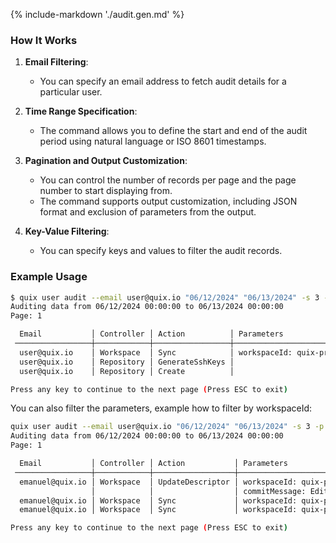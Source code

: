 {% include-markdown './audit.gen.md' %}

### How It Works

1. **Email Filtering**:
    - You can specify an email address to fetch audit details for a particular user.

2. **Time Range Specification**:
    - The command allows you to define the start and end of the audit period using natural language or ISO 8601 timestamps.

3. **Pagination and Output Customization**:
    - You can control the number of records per page and the page number to start displaying from.
    - The command supports output customization, including JSON format and exclusion of parameters from the output.

4. **Key-Value Filtering**:
    - You can specify keys and values to filter the audit records.

### Example Usage

```bash
$ quix user audit --email user@quix.io "06/12/2024" "06/13/2024" -s 3 -p 1
Auditing data from 06/12/2024 00:00:00 to 06/13/2024 00:00:00
Page: 1

  Email           │ Controller │ Action          │ Parameters                   │ UTC Time
 ─────────────────┼────────────┼─────────────────┼──────────────────────────────┼───────────────────────────────────
  user@quix.io    │ Workspace  │ Sync            │ workspaceId: quix-projA-envX │ 2024-06-12T11:10:07.8200000+00:00
  user@quix.io    │ Repository │ GenerateSshKeys │                              │ 2024-06-12T11:21:21.6670000+00:00
  user@quix.io    │ Repository │ Create          │                              │ 2024-06-12T11:21:34.0350000+00:00

Press any key to continue to the next page (Press ESC to exit)
```

You can also filter the parameters, example how to filter by workspaceId:

```bash
quix user audit --email user@quix.io "06/12/2024" "06/13/2024" -s 3 -p 1 -k workspaceId -v quix-projA-envX
Auditing data from 06/12/2024 00:00:00 to 06/13/2024 00:00:00
Page: 1

  Email           │ Controller │ Action           │ Parameters                           │ UTC Time
 ─────────────────┼────────────┼──────────────────┼──────────────────────────────────────┼───────────────────────────────────
  emanuel@quix.io │ Workspace  │ UpdateDescriptor │ workspaceId: quix-projA-envX         │ 2024-06-12T11:24:38.4490000+00:00
                  │            │                  │ commitMessage: Edited 'quix.yaml'    │
  emanuel@quix.io │ Workspace  │ Sync             │ workspaceId: quix-projA-envX         │ 2024-06-12T11:24:56.9710000+00:00
  emanuel@quix.io │ Workspace  │ Sync             │ workspaceId: quix-projA-envX         │ 2024-06-12T11:25:13.2770000+00:00

Press any key to continue to the next page (Press ESC to exit)
```
